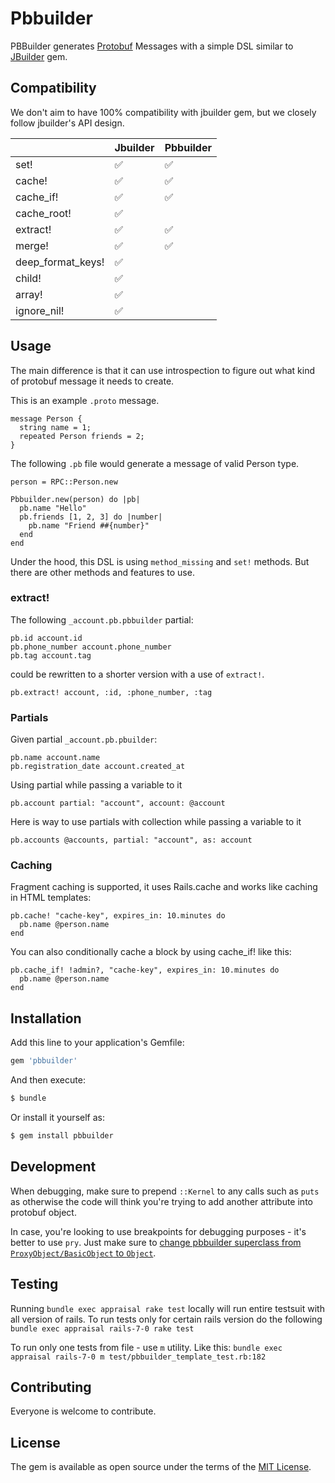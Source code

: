 # Pbbuilder
PBBuilder generates [Protobuf](https://developers.google.com/protocol-buffers) Messages with a simple DSL similar to [JBuilder](https://rubygems.org/gems/jbuilder) gem.

## Compatibility
We don't aim to have 100% compatibility with jbuilder gem, but we closely follow jbuilder's API design. 

| | Jbuilder | Pbbuilder |
|---|---|---|
|  set! | ✅ | ✅ |
|  cache! | ✅ | ✅ |
|  cache_if! | ✅ | ✅ |
| cache_root! | ✅|  |
| extract! | ✅ | ✅ |
| merge! | ✅ | ✅ |
| deep_format_keys! | ✅ |  |
| child! | ✅ |  |
| array! | ✅ |  |
| ignore_nil! | ✅ |  |

## Usage
The main difference is that it can use introspection to figure out what kind of protobuf message it needs to create.

This is an example `.proto` message.

```
message Person {
  string name = 1;
  repeated Person friends = 2;
}
```

The following `.pb` file would generate a message of valid Person type.
```
person = RPC::Person.new

Pbbuilder.new(person) do |pb|
  pb.name "Hello"
  pb.friends [1, 2, 3] do |number|
    pb.name "Friend ##{number}"
  end
end
```

Under the hood, this DSL is using `method_missing` and `set!` methods. But there are other methods and features to use.

### extract!
The following `_account.pb.pbbuilder` partial:
```
pb.id account.id
pb.phone_number account.phone_number
pb.tag account.tag
```

could be rewritten to a shorter version with a use of `extract!`.
```
pb.extract! account, :id, :phone_number, :tag
```

### Partials
Given partial `_account.pb.pbuilder`:

```
pb.name account.name
pb.registration_date account.created_at
```

Using partial while passing a variable to it

```
pb.account partial: "account", account: @account
```

Here is way to use partials with collection while passing a variable to it

```
pb.accounts @accounts, partial: "account", as: account
```

### Caching
Fragment caching is supported, it uses Rails.cache and works like caching in HTML templates:

```
pb.cache! "cache-key", expires_in: 10.minutes do
  pb.name @person.name
end
```

You can also conditionally cache a block by using cache_if! like this:

```
pb.cache_if! !admin?, "cache-key", expires_in: 10.minutes do
  pb.name @person.name
end
```

## Installation
Add this line to your application's Gemfile:

```ruby
gem 'pbbuilder'
```

And then execute:
```bash
$ bundle
```

Or install it yourself as:
```bash
$ gem install pbbuilder
```
## Development

When debugging, make sure to prepend `::Kernel` to any calls such as `puts` as otherwise the code will think you're trying to add another attribute into protobuf object.

In case, you're looking to use breakpoints for debugging purposes - it's better to use `pry`. Just make sure to [change pbbuilder superclass from `ProxyObject/BasicObject` to `Object`](lib/pbbuilder/pbbuilder.rb).

## Testing
Running `bundle exec appraisal rake test` locally will run entire testsuit with all version of rails. To run tests only for certain rails version do the following `bundle exec appraisal rails-7-0 rake test`

To run only one tests from file - use `m` utility. Like this:
`bundle exec appraisal rails-7-0 m test/pbbuilder_template_test.rb:182`

## Contributing
Everyone is welcome to contribute.

## License
The gem is available as open source under the terms of the [MIT License](https://opensource.org/licenses/MIT).

